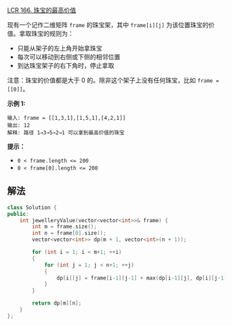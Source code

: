 [LCR 166. 珠宝的最高价值](https://leetcode.cn/problems/li-wu-de-zui-da-jie-zhi-lcof/)

现有一个记作二维矩阵 `frame` 的珠宝架，其中 `frame[i][j]` 为该位置珠宝的价值。拿取珠宝的规则为：

- 只能从架子的左上角开始拿珠宝
- 每次可以移动到右侧或下侧的相邻位置
- 到达珠宝架子的右下角时，停止拿取

注意：珠宝的价值都是大于 0 的。除非这个架子上没有任何珠宝，比如 `frame = [[0]]`。

 

**示例 1:**

```
输入: frame = [[1,3,1],[1,5,1],[4,2,1]]
输出: 12
解释: 路径 1→3→5→2→1 可以拿到最高价值的珠宝
```

 

**提示：**

- `0 < frame.length <= 200`
- `0 < frame[0].length <= 200`



## 解法

```cc
class Solution {
public:
    int jewelleryValue(vector<vector<int>>& frame) {
        int m = frame.size();
        int n = frame[0].size();
        vector<vector<int>> dp(m + 1, vector<int>(n + 1));

        for (int i = 1; i < m+1; ++i)
        {
            for (int j = 1; j < n+1; ++j)
            {
                dp[i][j] = frame[i-1][j-1] + max(dp[i-1][j], dp[i][j-1]);
            }
        }

        return dp[m][n];
    }
};
```

